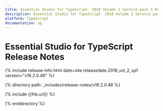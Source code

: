 ```yaml
---
title: Essential Studio for TypeScript  2018 Volume 2 Service pack 1 Release Notes
description: Essential Studio for TypeScript  2018 Volume 2 Service pack 1 Release Notes
platform: TypeScript
documentation: ug
---
```


# Essential Studio for TypeScript Release Notes

{% include release-info.html date=site.releasedate.2018_vol_2_sp1  version="v16.2.0.46" %} 

{% directory path: _includes/release-notes/v16.2.0.46 %}

{% include {{file.url}} %}

{% enddirectory %}